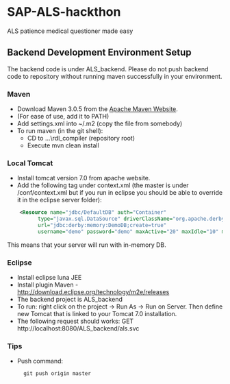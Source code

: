 SAP-ALS-hackthon
================

ALS patience medical questioner made easy

Backend Development Environment Setup
----

The backend code is under ALS_backend.
Please do not push backend code to repository without running maven successfully in your environment.

### Maven

*   Download Maven 3.0.5 from the [Apache Maven Website](http://maven.apache.org/download.cgi).
*   (For ease of use, add it to PATH)
*   Add settings.xml into ~/.m2 (copy the file from somebody)
*	To run maven (in the git shell):
	*	CD to ...\rdl_compiler (repository root)
	*	Execute mvn clean install


### Local Tomcat

* Install tomcat version 7.0 from apache website.
* Add the following tag under context.xml (the master is under <Tomcat folder>/conf/context.xml but if you run in eclipse you should be able to override it in the eclipse server folder):
```xml
   	<Resource name="jdbc/DefaultDB" auth="Container"
          type="javax.sql.DataSource" driverClassName="org.apache.derby.jdbc.EmbeddedDriver"
          url="jdbc:derby:memory:DemoDB;create=true"
          username="demo" password="demo" maxActive="20" maxIdle="10" maxWait="-1"/>
```
This means that your server will run with in-memory DB.

### Eclipse

* Install eclipse luna JEE
* Install plugin Maven - http://download.eclipse.org/technology/m2e/releases
* The backend project is ALS_backend
* To run: right click on the project -> Run As -> Run on Server. Then define new Tomcat that is linked to your Tomcat 7.0 installation.
* The following request should works: GET http://localhost:8080/ALS_backend/als.svc

### Tips

* Push command:

        git push origin master

